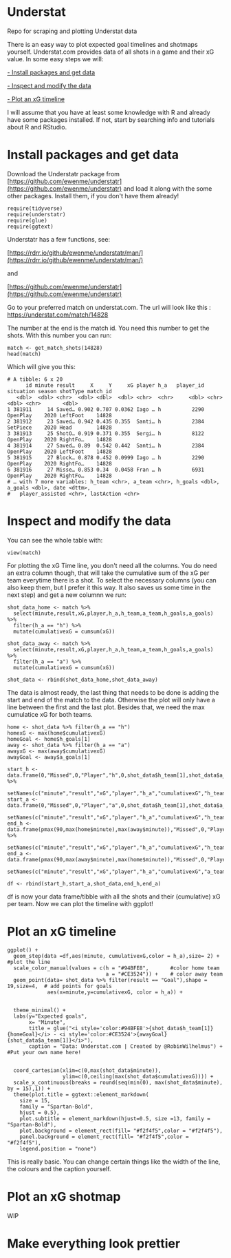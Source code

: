 # Understat
Repo for scraping and plotting Understat data

There is an easy way to plot expected goal timelines and shotmaps yourself. Understat.com provides data of all shots in a game and their xG value. In some easy steps we will:

[- Install packages and get data](#install-packages-and-get-data)

[- Inspect and modify the data](#inspect-and-modify-the-data)

[- Plot an xG timeline](#plot-an-xg-timeline)



I will assume that you have at least some knowledge with R and already have some packages installed. If not, start by searching info and tutorials about R and RStudio. 

# Install packages and get data

Download the Understatr package from [https://github.com/ewenme/understatr](https://github.com/ewenme/understatr) and load it along with the some other packages. Install them, if you don't have them already!

```
require(tidyverse)
require(understatr)
require(glue)
require(ggtext)
```

Understatr has a few functions, see: 

[https://rdrr.io/github/ewenme/understatr/man/](https://rdrr.io/github/ewenme/understatr/man/) 

and 

[https://github.com/ewenme/understatr](https://github.com/ewenme/understatr)

Go to your preferred match on understat.com. The url will look like this : https://understat.com/match/14828

The number at the end is the match id. You need this number to get the shots. With this number you can run:
```
match <- get_match_shots(14828)
head(match)
```
Which will give you this:
```
# A tibble: 6 x 20
      id minute result     X     Y     xG player h_a   player_id situation season shotType match_id
   <dbl>  <dbl> <chr>  <dbl> <dbl>  <dbl> <chr>  <chr>     <dbl> <chr>      <dbl> <chr>       <dbl>
1 381911     14 Saved… 0.902 0.707 0.0362 Iago … h          2290 OpenPlay    2020 LeftFoot    14828
2 381912     23 Saved… 0.942 0.435 0.355  Santi… h          2384 SetPiece    2020 Head        14828
3 381913     25 ShotO… 0.919 0.371 0.355  Sergi… h          8122 OpenPlay    2020 RightFo…    14828
4 381914     27 Saved… 0.89  0.542 0.442  Santi… h          2384 OpenPlay    2020 LeftFoot    14828
5 381915     27 Block… 0.878 0.452 0.0999 Iago … h          2290 OpenPlay    2020 RightFo…    14828
6 381916     27 Misse… 0.853 0.34  0.0458 Fran … h          6931 OpenPlay    2020 RightFo…    14828
# … with 7 more variables: h_team <chr>, a_team <chr>, h_goals <dbl>, a_goals <dbl>, date <dttm>,
#   player_assisted <chr>, lastAction <chr>
```


# Inspect and modify the data

You can see the whole table with:

```
view(match)
```
For plotting the xG Time line, you don't need all the columns. You do need an extra column though, that will take the cumulative sum of the xG per team everytime there is a shot. To select the necessary columns (you can also keep them, but I prefer it this way. It also saves us some time in the next step) and get a new columnn we run:
```
shot_data_home <- match %>% 
  select(minute,result,xG,player,h_a,h_team,a_team,h_goals,a_goals) %>% 
  filter(h_a == "h") %>%
  mutate(cumulativexG = cumsum(xG))

shot_data_away <- match %>% 
  select(minute,result,xG,player,h_a,h_team,a_team,h_goals,a_goals) %>% 
  filter(h_a == "a") %>%
  mutate(cumulativexG = cumsum(xG))

shot_data <- rbind(shot_data_home,shot_data_away)
 ```
The data is almost ready, the last thing that needs to be done is adding the start and end of the match to the data. Otherwise the plot will only have a line between the first and the last plot.
Besides that, we need the max cumulatice xG for both teams.

```
home <- shot_data %>% filter(h_a == "h")
homexG <- max(home$cumulativexG)
homeGoal <- home$h_goals[1]
away <- shot_data %>% filter(h_a == "a")
awayxG <- max(away$cumulativexG)
awayGoal <- away$a_goals[1]

start_h <- data.frame(0,"Missed",0,"Player","h",0,shot_data$h_team[1],shot_data$a_team[1],homeGoal,awayGoal) %>% 
  setNames(c("minute","result","xG","player","h_a","cumulativexG","h_team","a_team","h_goals","a_goals"))
start_a <- data.frame(0,"Missed",0,"Player","a",0,shot_data$h_team[1],shot_data$a_team[1],homeGoal,awayGoal)%>% 
  setNames(c("minute","result","xG","player","h_a","cumulativexG","h_team","a_team","h_goals","a_goals"))
end_h <- data.frame(pmax(90,max(home$minute),max(away$minute)),"Missed",0,"Player","h",homexG,shot_data$h_team[1],shot_data$a_team[1],homeGoal,awayGoal) %>% 
  setNames(c("minute","result","xG","player","h_a","cumulativexG","h_team","a_team","h_goals","a_goals"))
end_a <- data.frame(pmax(90,max(away$minute),max(home$minute)),"Missed",0,"Player","a",awayxG,shot_data$h_team[1],shot_data$a_team[1],homeGoal,awayGoal)%>% 
  setNames(c("minute","result","xG","player","h_a","cumulativexG","a_team","h_team","h_goals","a_goals"))

df <- rbind(start_h,start_a,shot_data,end_h,end_a)
```
df is now your data frame/tibble with all the shots and their (cumulative) xG per team. Now we can plot the timeline with ggplot!

# Plot an xG timeline
```
ggplot() + 
  geom_step(data =df,aes(minute, cumulativexG,color = h_a),size= 2) +   #plot the line
  scale_color_manual(values = c(h = "#94BFE8",       #color home team
                                a = "#CE3524")) +    # color away team
  geom_point(data= shot_data %>% filter(result == "Goal"),shape = 19,size=4,  # add points for goals
             aes(x=minute,y=cumulativexG, color = h_a)) +
  
  
  theme_minimal() +    
  labs(y="Expected goals",
       x= "Minute",
       title = glue("<i style='color:#94BFE8'>{shot_data$h_team[1]} {homeGoal}</i> - <i style='color:#CE3524'>{awayGoal} {shot_data$a_team[1]}</i>"), 
       caption = "Data: Understat.com | Created by @RobinWilhelmus") +    #Put your own name here!
  
  
  coord_cartesian(xlim=c(0,max(shot_data$minute)),
                  ylim=c(0,ceiling(max(shot_data$cumulativexG)))) +
  scale_x_continuous(breaks = round(seq(min(0), max(shot_data$minute), by = 15),1)) +
  theme(plot.title = ggtext::element_markdown(  
    size = 15,  
    family = "Spartan-Bold",
    hjust = 0.5),
    plot.subtitle = element_markdown(hjust=0.5, size =13, family = "Spartan-Bold"),
    plot.background = element_rect(fill= "#f2f4f5",color = "#f2f4f5"),
    panel.background = element_rect(fill= "#f2f4f5",color = "#f2f4f5"),
    legend.position = "none")

```
This is really basic. You can change certain things like the width of the line, the colours and the caption yourself.



# Plot an xG shotmap

WIP

# Make everything look prettier 
